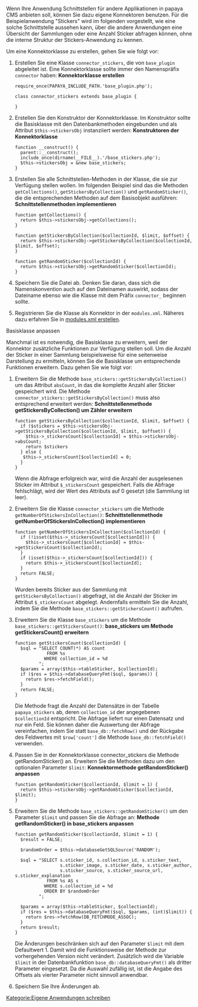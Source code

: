 
Wenn Ihre Anwendung Schnittstellen für andere Applikationen in papaya CMS anbieten soll, können Sie dazu eigene Konnektoren benutzen. Für die Beispielanwendung "Stickers" wird im folgenden vorgestellt, wie eine solche Schnittstelle aussehen kann, über die andere Anwendungen eine Übersicht der Sammlungen oder eine Anzahl Sticker abfragen können, ohne die interne Struktur der Stickers-Anwendung zu kennen.

Um eine Konnektorklasse zu erstellen, gehen Sie wie folgt vor:

1.  Erstellen Sie eine Klasse `connector_stickers`, die von `base_plugin` abgeleitet ist. Eine Konnektorklasse sollte immer den Namenspräfix `connector` haben: **Konnektorklasse erstellen**
    ~~~~ {.php}
    require_once(PAPAYA_INCLUDE_PATH.'base_plugin.php');

    class connector_stickers extends base_plugin {

    }
    ~~~~

2.  Erstellen Sie den Konstruktor der Konnektorklasse. Im Konstruktor sollte die Basisklasse mit den Datenbankmethoden eingebunden und als Attribut `$this->stickersObj` instanziiert werden: **Konstruktoren der Konnektorklasse**
    ~~~~ {.php}
    function __construct() {
      parent::__construct();
      include_once(dirname(__FILE__).'/base_stickers.php');
      $this->stickersObj = &new base_stickers;
    }
    ~~~~

3.  Erstellen Sie alle Schnittstellen-Methoden in der Klasse, die sie zur Verfügung stellen wollen. Im folgenden Beispiel sind das die Methoden `getCollections()`, `getStickersByCollection()` und `getRandomSticker()`, die die entsprechenden Methoden auf dem Basisobjekt ausführen: **Schnittstellenmethoden implementieren**
    ~~~~ {.php}
    function getCollections() {
      return $this->stickersObj->getCollections();
    }

    function getStickersByCollection($collectionId, $limit, $offset) {
      return $this->stickersObj->getStickersByCollection($collectionId, $limit, $offset);
    }

    function getRandomSticker($collectionId) {
      return $this->stickersObj->getRandomSticker($collectionId);
    }
    ~~~~

4.  Speichern Sie die Datei ab. Denken Sie daran, dass sich die Namenskonvention auch auf den Dateinamen auswirkt, sodass der Dateiname ebenso wie die Klasse mit dem Präfix `connector_` beginnen sollte.
5.  Registrieren Sie die Klasse als Konnektor in der `modules.xml`. Näheres dazu erfahren Sie in [modules.xml erstellen](/modules.xml_erstellen.md).

Basisklasse anpassen

Manchmal ist es notwendig, die Basisklasse zu erweitern, weil der Konnektor zusätzliche Funktionen zur Verfügung stellen soll. Um die Anzahl der Sticker in einer Sammlung beispielsweise für eine seitenweise Darstellung zu ermitteln, können Sie die Basisklasse um entsprechende Funktionen erweitern. Dazu gehen Sie wie folgt vor:

1.  Erweitern Sie die Methode `base_stickers::getStickersByCollection()` um das Attribut `absCount`, in das die komplette Anzahl aller Sticker gespeichert wird. Die Methode `connector_stickers::getStickersByCollection()` muss also entsprechend erweitert werden: **Schnittstellenmethode getStickersByCollection() um Zähler erweitern**
    ~~~~ {.php}
    function getStickersByCollection($collectionId, $limit, $offset) {
      if ($stickers = $this->stickersObj->getStickersByCollection($collectionId, $limit, $offset)) {
        $this->_stickersCount[$collectionId] = $this->stickersObj->absCount;
        return $stickers
      } else {
       $this->_stickersCount[$collectionId] = 0;
      }
    }
    ~~~~

    Wenn die Abfrage erfolgreich war, wird die Anzahl der ausgelesenen Sticker im Attribut `$_stickersCount` gespeichert. Falls die Abfrage fehlschlägt, wird der Wert des Attributs auf 0 gesetzt (die Sammlung ist leer).

2.  Erweitern Sie die Klasse `connector_stickers` um die Methode `getNumberOfStickersInCollection()`: **Schnittstellenmethode getNumberOfStickersInCollection() implementieren**
    ~~~~ {.php}
    function getNumberOfStickersInCollection($collectionId) {
      if (!isset($this->_stickersCount[$collectionId])) {
        $this->_stickersCount[$collectionId] = $this->getStickersCount($collectionId);
      }
      if (isset($this->_stickersCount[$collectionId])) {
        return $this->_stickersCount[$collectionId];
      }
      return FALSE;
    }
    ~~~~

    Wurden bereits Sticker aus der Sammlung mit `getStickersByCollection()` abgefragt, ist die Anzahl der Sticker im Attribut `$_stickersCount` abgelegt. Andernfalls ermitteln Sie die Anzahl, indem Sie die Methode `base_stickers::getStickersCount()` aufrufen.

3.  Erweitern Sie die Klasse `base_stickers` um die Methode `base_stickers::getStickersCount()`: **base_stickers um Methode getStickersCount() erweitern**
    ~~~~ {.php}
    function getStickersCount($collectionId) {
      $sql = "SELECT COUNT(*) AS count
                FROM %s
               WHERE collection_id = %d
             ";
      $params = array($this->tableSticker, $collectionId);
      if ($res = $this->databaseQueryFmt($sql, $params)) {
        return $res->fetchField();
      }
      return FALSE;
    }
    ~~~~

    Die Methode fragt die Anzahl der Datensätze in der Tabelle `papaya_stickers` ab, deren `collection_id` der angegebenen `$collectionId` entspricht. Die Abfrage liefert nur einen Datensatz und nur ein Feld. Sie können daher die Auswertung der Abfrage vereinfachen, indem Sie statt `base_db::fetchRow()` und der Rückgabe des Feldwertes mit `$row['count']` die Methode `base_db::fetchField()` verwenden.

4.  Passen Sie in der Konnektorklasse connector_stickers die Methode getRandomSticker() an. Erweitern Sie die Methoden dazu um den optionalen Parameter `$limit`: **Konnektormethode getRandomSticker() anpassen**
    ~~~~ {.php}
    function getRandomSticker($collectionId, $limit = 1) {
      return $this->stickersObj->getRandomSticker($collectionId, $limit);
    }
    ~~~~

5.  Erweitern Sie die Methode `base_stickers::getRandomSticker()` um den Parameter `$limit` und passen Sie die Abfrage an: **Methode getRandomSticker() in base_stickers anpassen**
    ~~~~ {.php}
    function getRandomSticker($collectionId, $limit = 1) {
      $result = FALSE;

      $randomOrder = $this->databaseGetSQLSource('RANDOM');

      $sql = "SELECT s.sticker_id, s.collection_id, s.sticker_text,
                     s.sticker_image, s.sticker_date, s.sticker_author,
                     s.sticker_source, s.sticker_source_url, s.sticker_explanation
                FROM %s AS s
               WHERE s.collection_id = %d
               ORDER BY $randomOrder
             ";

      $params = array($this->tableSticker, $collectionId);
      if ($res = $this->databaseQueryFmt($sql, $params, (int)$limit)) {
        return $res->fetchRow(DB_FETCHMODE_ASSOC);
      }
      return $result;
    }
    ~~~~

    Die Änderungen beschränken sich auf den Parameter `$limit` mit dem Defaultwert 1. Damit wird die Funktionsweise der Methode zur vorhergehenden Version nicht verändert. Zusätzlich wird die Variable `$limit` in der Datenbankfunktion `base_db::databaseQueryFmt()` als dritter Parameter eingesetzt. Da die Auswahl zufällig ist, ist die Angabe des Offsets als vierter Parameter nicht sinnvoll anwendbar.

6.  Speichern Sie Ihre Änderungen ab.

[Kategorie:Eigene Anwendungen schreiben](export_de/Kategorie:Eigene_Anwendungen_schreiben.md)